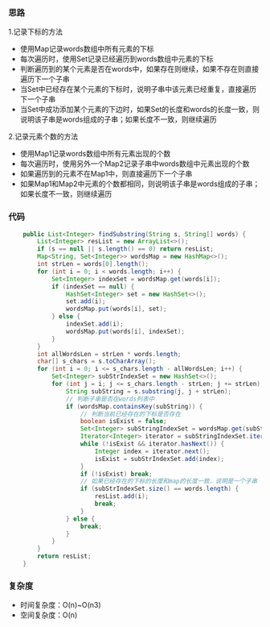 ### 思路
1.记录下标的方法
+ 使用Map记录words数组中所有元素的下标
+ 每次遍历时，使用Set记录已经遍历到words数组中元素的下标
+ 判断遍历到的某个元素是否在words中，如果存在则继续，如果不存在则直接遍历下一个子串
+ 当Set中已经存在某个元素的下标时，说明子串中该元素已经重复，直接遍历下一个子串
+ 当Set中成功添加某个元素的下边时，如果Set的长度和words的长度一致，则说明该子串是words组成的子串；如果长度不一致，则继续遍历

2.记录元素个数的方法
+ 使用Map1记录words数组中所有元素出现的个数
+ 每次遍历时，使用另外一个Map2记录子串中words数组中元素出现的个数
+ 如果遍历到的元素不在Map1中，则直接遍历下一个子串
+ 如果Map1和Map2中元素的个数都相同，则说明该子串是words组成的子串；如果长度不一致，则继续遍历

### 代码
```java
    public List<Integer> findSubstring(String s, String[] words) {
        List<Integer> resList = new ArrayList<>();
        if (s == null || s.length() == 0) return resList;
        Map<String, Set<Integer>> wordsMap = new HashMap<>();
        int strLen = words[0].length();
        for (int i = 0; i < words.length; i++) {
            Set<Integer> indexSet = wordsMap.get(words[i]);
            if (indexSet == null) {
                HashSet<Integer> set = new HashSet<>();
                set.add(i);
                wordsMap.put(words[i], set);
            } else {
                indexSet.add(i);
                wordsMap.put(words[i], indexSet);
            }
        }
        int allWordsLen = strLen * words.length;
        char[] s_chars = s.toCharArray();
        for (int i = 0; i <= s_chars.length - allWordsLen; i++) {
            Set<Integer> subStrIndexSet = new HashSet<>();
            for (int j = i; j <= s_chars.length - strLen; j += strLen) {
                String subString = s.substring(j, j + strLen);
                // 判断子串是否在words列表中
                if (wordsMap.containsKey(subString)) {
                    // 判断当前已经存在的下标是否存在
                    boolean isExist = false;
                    Set<Integer> subStringIndexSet = wordsMap.get(subString);
                    Iterator<Integer> iterator = subStringIndexSet.iterator();
                    while (!isExist && iterator.hasNext()) {
                        Integer index = iterator.next();
                        isExist = subStrIndexSet.add(index);
                    }
                    if (!isExist) break;
                    // 如果已经存在的下标的长度和map的长度一致，说明是一个子串
                    if (subStrIndexSet.size() == words.length) {
                        resList.add(i);
                        break;
                    }
                } else {
                    break;
                }
            }
        }
        return resList;
    }
```

### 复杂度
+ 时间复杂度：O(n)~O(n3)
+ 空间复杂度：O(n)
